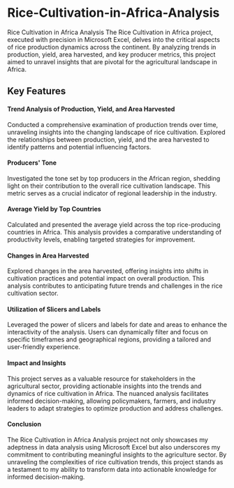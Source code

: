 # Rice-Cultivation-in-Africa-Analysis
Rice Cultivation in Africa Analysis
The Rice Cultivation in Africa project, executed with precision in Microsoft Excel, delves into the critical aspects of rice production dynamics across the continent. By analyzing trends in production, yield, area harvested, and key producer metrics, this project aimed to unravel insights that are pivotal for the agricultural landscape in Africa.
## Key Features
#### Trend Analysis of Production, Yield, and Area Harvested
Conducted a comprehensive examination of production trends over time, unraveling insights into the changing landscape of rice cultivation. Explored the relationships between production, yield, and the area harvested to identify patterns and potential influencing factors.
#### Producers' Tone
Investigated the tone set by top producers in the African region, shedding light on their contribution to the overall rice cultivation landscape. This metric serves as a crucial indicator of regional leadership in the industry.
#### Average Yield by Top Countries
Calculated and presented the average yield across the top rice-producing countries in Africa. This analysis provides a comparative understanding of productivity levels, enabling targeted strategies for improvement.
#### Changes in Area Harvested
Explored changes in the area harvested, offering insights into shifts in cultivation practices and potential impact on overall production. This analysis contributes to anticipating future trends and challenges in the rice cultivation sector.
#### Utilization of Slicers and Labels
Leveraged the power of slicers and labels for date and areas to enhance the interactivity of the analysis. Users can dynamically filter and focus on specific timeframes and geographical regions, providing a tailored and user-friendly experience.
#### Impact and Insights
This project serves as a valuable resource for stakeholders in the agricultural sector, providing actionable insights into the trends and dynamics of rice cultivation in Africa. The nuanced analysis facilitates informed decision-making, allowing policymakers, farmers, and industry leaders to adapt strategies to optimize production and address challenges.
#### Conclusion 
The Rice Cultivation in Africa Analysis project not only showcases my adeptness in data analysis using Microsoft Excel but also underscores my commitment to contributing meaningful insights to the agriculture sector. By unraveling the complexities of rice cultivation trends, this project stands as a testament to my ability to transform data into actionable knowledge for informed decision-making.
